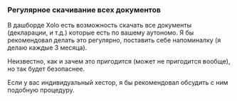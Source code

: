 ### Регулярное скачивание всех документов

В дашборде Xolo есть возможность скачать все документы (декларации, и т.д.)
которые есть по вашему аутономо. Я бы рекомендовал делать это
регулярно, поставить себе напоминалку (я делаю каждые 3 месяца).

Неизвестно, как и зачем это пригодится (может не пригодится вообще), но так
будет безопаснее.

Если у вас индивидуальный хестор, я бы рекомендовал обсудить с ним подобную
процедуру.
